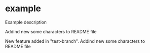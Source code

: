 # example
Example description

Addind new some characters to README file

New feature added in "test-branch".
Addind new some characters to README file
